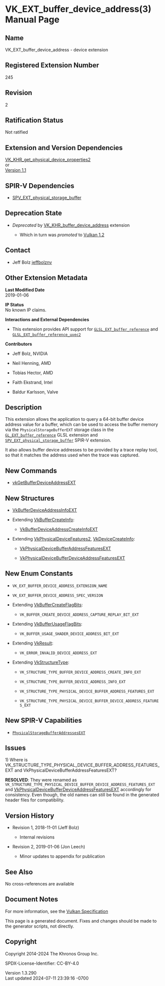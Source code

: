 # VK_EXT_buffer_device_address(3) Manual Page

## Name

VK_EXT_buffer_device_address - device extension



## <a href="#_registered_extension_number" class="anchor"></a>Registered Extension Number

245

## <a href="#_revision" class="anchor"></a>Revision

2

## <a href="#_ratification_status" class="anchor"></a>Ratification Status

Not ratified

## <a href="#_extension_and_version_dependencies" class="anchor"></a>Extension and Version Dependencies

[VK_KHR_get_physical_device_properties2](https://registry.khronos.org/vulkan/specs/1.3-extensions/man/html/VK_KHR_get_physical_device_properties2.html)  
or  
[Version 1.1](#versions-1.1)  

## <a href="#_spir_v_dependencies" class="anchor"></a>SPIR-V Dependencies

- [SPV_EXT_physical_storage_buffer](https://htmlpreview.github.io/?https://github.com/KhronosGroup/SPIRV-Registry/blob/main/extensions/EXT/SPV_EXT_physical_storage_buffer.html)

## <a href="#_deprecation_state" class="anchor"></a>Deprecation State

- *Deprecated* by
  [VK_KHR_buffer_device_address](https://registry.khronos.org/vulkan/specs/1.3-extensions/man/html/VK_KHR_buffer_device_address.html)
  extension

  - Which in turn was *promoted* to <a
    href="https://registry.khronos.org/vulkan/specs/1.3-extensions/html/vkspec.html#versions-1.2-promotions"
    target="_blank" rel="noopener">Vulkan 1.2</a>

## <a href="#_contact" class="anchor"></a>Contact

- Jeff Bolz <a
  href="https://github.com/KhronosGroup/Vulkan-Docs/issues/new?body=%5BVK_EXT_buffer_device_address%5D%20@jeffbolznv%0A*Here%20describe%20the%20issue%20or%20question%20you%20have%20about%20the%20VK_EXT_buffer_device_address%20extension*"
  target="_blank" rel="nofollow noopener"><em></em>jeffbolznv</a>

## <a href="#_other_extension_metadata" class="anchor"></a>Other Extension Metadata

**Last Modified Date**  
2019-01-06

**IP Status**  
No known IP claims.

**Interactions and External Dependencies**  
- This extension provides API support for
  [`GLSL_EXT_buffer_reference`](https://github.com/KhronosGroup/GLSL/blob/main/extensions/ext/GLSL_EXT_buffer_reference.txt)
  and
  [`GLSL_EXT_buffer_reference_uvec2`](https://github.com/KhronosGroup/GLSL/blob/main/extensions/ext/GLSL_EXT_buffer_reference_uvec2.txt)

**Contributors**  
- Jeff Bolz, NVIDIA

- Neil Henning, AMD

- Tobias Hector, AMD

- Faith Ekstrand, Intel

- Baldur Karlsson, Valve

## <a href="#_description" class="anchor"></a>Description

This extension allows the application to query a 64-bit buffer device
address value for a buffer, which can be used to access the buffer
memory via the `PhysicalStorageBufferEXT` storage class in the
[`GL_EXT_buffer_reference`](https://github.com/KhronosGroup/GLSL/blob/main/extensions/ext/GLSL_EXT_buffer_reference.txt)
GLSL extension and
[`SPV_EXT_physical_storage_buffer`](https://htmlpreview.github.io/?https://github.com/KhronosGroup/SPIRV-Registry/blob/main/extensions/EXT/SPV_EXT_physical_storage_buffer.html)
SPIR-V extension.

It also allows buffer device addresses to be provided by a trace replay
tool, so that it matches the address used when the trace was captured.

## <a href="#_new_commands" class="anchor"></a>New Commands

- [vkGetBufferDeviceAddressEXT](https://registry.khronos.org/vulkan/specs/1.3-extensions/man/html/vkGetBufferDeviceAddressEXT.html)

## <a href="#_new_structures" class="anchor"></a>New Structures

- [VkBufferDeviceAddressInfoEXT](https://registry.khronos.org/vulkan/specs/1.3-extensions/man/html/VkBufferDeviceAddressInfoEXT.html)

- Extending [VkBufferCreateInfo](https://registry.khronos.org/vulkan/specs/1.3-extensions/man/html/VkBufferCreateInfo.html):

  - [VkBufferDeviceAddressCreateInfoEXT](https://registry.khronos.org/vulkan/specs/1.3-extensions/man/html/VkBufferDeviceAddressCreateInfoEXT.html)

- Extending [VkPhysicalDeviceFeatures2](https://registry.khronos.org/vulkan/specs/1.3-extensions/man/html/VkPhysicalDeviceFeatures2.html),
  [VkDeviceCreateInfo](https://registry.khronos.org/vulkan/specs/1.3-extensions/man/html/VkDeviceCreateInfo.html):

  - [VkPhysicalDeviceBufferAddressFeaturesEXT](https://registry.khronos.org/vulkan/specs/1.3-extensions/man/html/VkPhysicalDeviceBufferAddressFeaturesEXT.html)

  - [VkPhysicalDeviceBufferDeviceAddressFeaturesEXT](https://registry.khronos.org/vulkan/specs/1.3-extensions/man/html/VkPhysicalDeviceBufferDeviceAddressFeaturesEXT.html)

## <a href="#_new_enum_constants" class="anchor"></a>New Enum Constants

- `VK_EXT_BUFFER_DEVICE_ADDRESS_EXTENSION_NAME`

- `VK_EXT_BUFFER_DEVICE_ADDRESS_SPEC_VERSION`

- Extending [VkBufferCreateFlagBits](https://registry.khronos.org/vulkan/specs/1.3-extensions/man/html/VkBufferCreateFlagBits.html):

  - `VK_BUFFER_CREATE_DEVICE_ADDRESS_CAPTURE_REPLAY_BIT_EXT`

- Extending [VkBufferUsageFlagBits](https://registry.khronos.org/vulkan/specs/1.3-extensions/man/html/VkBufferUsageFlagBits.html):

  - `VK_BUFFER_USAGE_SHADER_DEVICE_ADDRESS_BIT_EXT`

- Extending [VkResult](https://registry.khronos.org/vulkan/specs/1.3-extensions/man/html/VkResult.html):

  - `VK_ERROR_INVALID_DEVICE_ADDRESS_EXT`

- Extending [VkStructureType](https://registry.khronos.org/vulkan/specs/1.3-extensions/man/html/VkStructureType.html):

  - `VK_STRUCTURE_TYPE_BUFFER_DEVICE_ADDRESS_CREATE_INFO_EXT`

  - `VK_STRUCTURE_TYPE_BUFFER_DEVICE_ADDRESS_INFO_EXT`

  - `VK_STRUCTURE_TYPE_PHYSICAL_DEVICE_BUFFER_ADDRESS_FEATURES_EXT`

  - `VK_STRUCTURE_TYPE_PHYSICAL_DEVICE_BUFFER_DEVICE_ADDRESS_FEATURES_EXT`

## <a href="#_new_spir_v_capabilities" class="anchor"></a>New SPIR-V Capabilities

- <a
  href="https://registry.khronos.org/vulkan/specs/1.3-extensions/html/vkspec.html#spirvenv-capabilities-table-PhysicalStorageBufferAddresses"
  target="_blank"
  rel="noopener"><code>PhysicalStorageBufferAddressesEXT</code></a>

## <a href="#_issues" class="anchor"></a>Issues

1\) Where is
VK_STRUCTURE_TYPE_PHYSICAL_DEVICE_BUFFER_ADDRESS_FEATURES_EXT and
VkPhysicalDeviceBufferAddressFeaturesEXT?

**RESOLVED**: They were renamed as
`VK_STRUCTURE_TYPE_PHYSICAL_DEVICE_BUFFER_DEVICE_ADDRESS_FEATURES_EXT`
and
[VkPhysicalDeviceBufferDeviceAddressFeaturesEXT](https://registry.khronos.org/vulkan/specs/1.3-extensions/man/html/VkPhysicalDeviceBufferDeviceAddressFeaturesEXT.html)
accordingly for consistency. Even though, the old names can still be
found in the generated header files for compatibility.

## <a href="#_version_history" class="anchor"></a>Version History

- Revision 1, 2018-11-01 (Jeff Bolz)

  - Internal revisions

- Revision 2, 2019-01-06 (Jon Leech)

  - Minor updates to appendix for publication

## <a href="#_see_also" class="anchor"></a>See Also

No cross-references are available

## <a href="#_document_notes" class="anchor"></a>Document Notes

For more information, see the <a
href="https://registry.khronos.org/vulkan/specs/1.3-extensions/html/vkspec.html#VK_EXT_buffer_device_address"
target="_blank" rel="noopener">Vulkan Specification</a>

This page is a generated document. Fixes and changes should be made to
the generator scripts, not directly.

## <a href="#_copyright" class="anchor"></a>Copyright

Copyright 2014-2024 The Khronos Group Inc.

SPDX-License-Identifier: CC-BY-4.0

Version 1.3.290  
Last updated 2024-07-11 23:39:16 -0700
